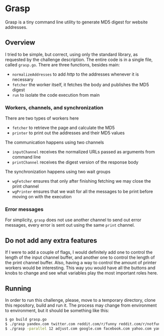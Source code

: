 # Grasp
Grasp is a tiny command line utility to generate MD5 digest for website
addresses.

## Overview
I tried to be simple, but correct, using only the standard library, as requested
by the challenge description. The entire code is in a single file, called `grasp.go`.
There are three functions, besides main:
* `normalizeAddresses` to add *http* to the addresses whenever it is necessary
* `fetcher` the worker itself, it fetches the body and publishes the MD5 digest
* `run` to isolate the code execution from main

### Workers, channels, and synchronization
There are two types of workers here
* `fetcher` to retrieve the page and calculate the MD5
* `printer` to print out the addresses and their MD5 values

The communication happens using two channels
* `inputChannel` receives the normalized URLs passed as arguments from command line
* `printChannel` receives the digest version of the response body

The synchronization happens using two wait groups
* `wgFetcher` ensures that only after finishing fetching we may close the print channel
* `wgPrinter` ensures that we wait for all the messages to be print before moving on with the execution

### Error messages
For simplicity, `grasp` does not use another channel to send out error messages,
every error is sent out using the same `print` channel.

## Do not add any extra features
If I were to add a couple of flags, I would definitely add one to control the
length of the input channel buffer, and another one to control the length of the
print channel buffer. Also, having a way to control the amount of printer workers
would be interesting. This way you would have all the buttons and knobs to change
and see what variables play the most important roles here.

## Running
In order to run this challenge, please, move to a temporary directory,
clone this repository, build and run it. The process may change from
environment to environment, but it should be something like this:

```bash
$ go build grasp.go
$ ./grasp yandex.com twitter.com reddit.com/r/funny reddit.com/r/notfunny
$ ./grasp -parallel 12 adjust.com google.com facebook.com yahoo.com yandex.com twitter.com reddit.com/r/funny reddit.com/r/notfunny baroquemusiclibrary.com
```
